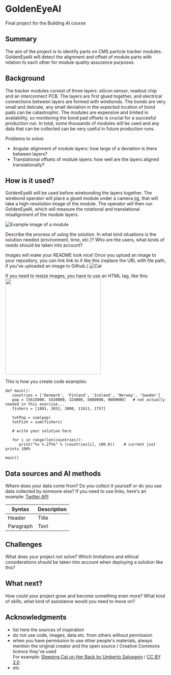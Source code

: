 <!-- This is the markdown template for the final project of the Building AI course, 
created by Reaktor Innovations and University of Helsinki. 
Copy the template, paste it to your GitHub README and edit! -->

# GoldenEyeAI

Final project for the Building AI course

## Summary

The aim of the project is to identify parts on CMS particle tracker modules. GoldenEyeAI will detect the alignment and offset of module parts with relation to each other for module quality assurance purposes.

## Background

The tracker modules consist of three layers: silicon sensor, readout chip and an interconnect PCB. The layers are first glued together, and electrical connections between layers are formed with wirebonds. The bonds are very small and delicate, any small deviation in the expected location of bond pads can be catastrophic. The modules are expensive and limited in availability, so monitoring the bond pad offsets is crucial for a succesful production run. In total, some thousands of modules will be used and any data that can be collected can be very useful in future production runs.

Problems to solve:
* Angular alignment of module layers: how large of a deviation is there between layers?
* Translational offsets of module layers: how well are the layers aligned translationally?

## How is it used?

GoldenEyeAI will be used before wirebonding the layers together. The wirebond operator will place a glued module under a camera jig, that will take a high-resolution image of the module. The operator will then run GoldenEyeAI, which will measure the rotational and translational misalignment of the module layers.

![Example image of a module](/module.jpg)

Describe the process of using the solution. In what kind situations is the solution needed (environment, time, etc.)? Who are the users, what kinds of needs should be taken into account?

Images will make your README look nice!
Once you upload an image to your repository, you can link link to it like this (replace the URL with file path, if you've uploaded an image to Github.)
![Cat](https://upload.wikimedia.org/wikipedia/commons/5/5e/Sleeping_cat_on_her_back.jpg)

If you need to resize images, you have to use an HTML tag, like this:
<img src="https://upload.wikimedia.org/wikipedia/commons/5/5e/Sleeping_cat_on_her_back.jpg" width="300">

This is how you create code examples:
```
def main():
   countries = ['Denmark', 'Finland', 'Iceland', 'Norway', 'Sweden']
   pop = [5615000, 5439000, 324000, 5080000, 9609000]   # not actually needed in this exercise...
   fishers = [1891, 2652, 3800, 11611, 1757]

   totPop = sum(pop)
   totFish = sum(fishers)

   # write your solution here

   for i in range(len(countries)):
      print("%s %.2f%%" % (countries[i], 100.0))    # current just prints 100%

main()
```


## Data sources and AI methods
Where does your data come from? Do you collect it yourself or do you use data collected by someone else?
If you need to use links, here's an example:
[Twitter API](https://developer.twitter.com/en/docs)

| Syntax      | Description |
| ----------- | ----------- |
| Header      | Title       |
| Paragraph   | Text        |

## Challenges

What does your project _not_ solve? Which limitations and ethical considerations should be taken into account when deploying a solution like this?

## What next?

How could your project grow and become something even more? What kind of skills, what kind of assistance would you  need to move on? 


## Acknowledgments

* list here the sources of inspiration 
* do not use code, images, data etc. from others without permission
* when you have permission to use other people's materials, always mention the original creator and the open source / Creative Commons licence they've used
  <br>For example: [Sleeping Cat on Her Back by Umberto Salvagnin](https://commons.wikimedia.org/wiki/File:Sleeping_cat_on_her_back.jpg#filelinks) / [CC BY 2.0](https://creativecommons.org/licenses/by/2.0)
* etc

